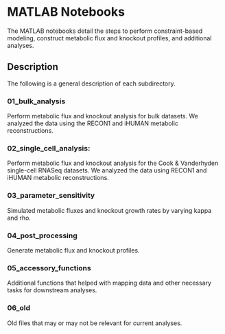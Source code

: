 # MATLAB Notebooks
The MATLAB notebooks detail the steps to perform constraint-based modeling, construct metabolic flux and knockout profiles, and additional analyses.

## Description
The following is a general description of each subdirectory.
### 01_bulk_analysis
Perform metabolic flux and knockout analysis for bulk datasets. We analyzed the data using the RECON1 and iHUMAN metabolic reconstructions.

### 02_single_cell_analysis:
Perform metabolic flux and knockout analysis for the Cook & Vanderhyden single-cell RNASeq datasets. We analyzed the data using RECON1 and iHUMAN metabolic reconstructions.

### 03_parameter_sensitivity
Simulated metabolic fluxes and knockout growth rates by varying kappa and rho. 

### 04_post_processing
Generate metabolic flux and knockout profiles.

### 05_accessory_functions
Additional functions that helped with mapping data and other necessary tasks for downstream analyses.

### 06_old
Old files that may or may not be relevant for current analyses.